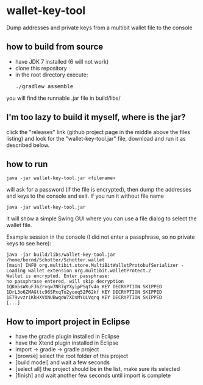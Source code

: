 # wallet-key-tool

Dump addresses and private keys from a multibit wallet file to the console

## how to build from source

* have JDK 7 installed (6 will not work)
* clone this repository
* in the root directory execute: <pre>./gradlew assemble</pre>

you will find the runnable .jar file in build/libs/

## I'm too lazy to build it myself, where is the jar?

click the "releases" link (github project page in the middle above the files listing) and look for the "wallet-key-tool.jar" file, download and run it as described below.

## how to run

    java -jar wallet-key-tool.jar <filename>
    
will ask for a password (if the file is encrypted), then dump the addresses 
and keys to the console and exit. If you run it without file name

    java -jar wallet-key-tool.jar

it will show a simple Swing GUI where you can use a file dialog to
select the wallet file.

Example session in the console (I did not enter a passphrase, so no private keys to see here):

    java -jar build/libs/wallet-key-tool.jar /home/bernd/Schotter/Schotter.wallet 
    [main] INFO org.multibit.store.MultiBitWalletProtobufSerializer - Loading wallet extension org.multibit.walletProtect.2
    Wallet is encrypted. Enter passphrase: 
    no passphrase entered, will skip decryption
    1QKm5sWXuFJ6Zrvqw7NR7gYXyipPSqfv4n KEY DECRYPTION SKIPPED
    1DrL3o6ZMAGttc96SPxqTo2yooq52P62kf KEY DECRYPTION SKIPPED
    1E79vvzr1KkHXVXNUBwqoW7XDsMYULVqrq KEY DECRYPTION SKIPPED
    [...]


## How to import project in Eclipse

* have the gradle plugin installed in Eclipse
* have the Xtend plugin installed in Eclipse
* import -> gradle -> gradle project
* [browse] select the root folder of this project
* [build model] and wait a few seconds
* [select all] the project should be in the list, make sure its selected
* [finish] and wait another few seconds until import is complete



